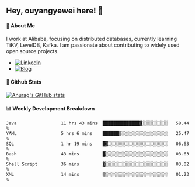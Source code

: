 ## Hey, ouyangyewei here! :wave:

#### :rocket: About Me
I work at Alibaba, focusing on distributed databases, currently learning TiKV, LevelDB, Kafka. I am passionate about contributing to widely used open source projects.

- [![Linkedin](https://img.shields.io/badge/LinkedIn-ouyangyewei-blue)](https://www.linkedin.com/in/ouyangyewei/)
- [![Blog](https://img.shields.io/badge/Blog-yeweiouyang-orange)](https://blog.csdn.net/yeweiouyang)

#### :star2: Github Stats
[![Anurag's GitHub stats](https://github-readme-stats.vercel.app/api?username=ouyangyewei&show_icons=true&cache_seconds=3600&theme=tokyonight)](https://github.com/anuraghazra/github-readme-stats)

#### :bar_chart: Weekly Development Breakdown
<!--START_SECTION:waka-->

```text
Java                 11 hrs 43 mins  ██████████████▓░░░░░░░░░░   58.44 %
YAML                 5 hrs 6 mins    ██████▒░░░░░░░░░░░░░░░░░░   25.47 %
SQL                  1 hr 19 mins    █▓░░░░░░░░░░░░░░░░░░░░░░░   06.63 %
Bash                 43 mins         █░░░░░░░░░░░░░░░░░░░░░░░░   03.63 %
Shell Script         36 mins         ▓░░░░░░░░░░░░░░░░░░░░░░░░   03.02 %
XML                  14 mins         ▒░░░░░░░░░░░░░░░░░░░░░░░░   01.23 %
```

<!--END_SECTION:waka-->
